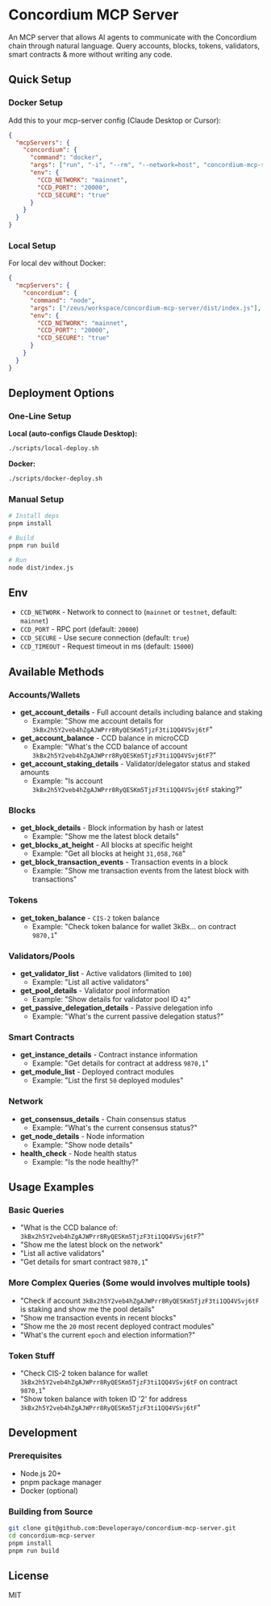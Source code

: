 # Concordium MCP Server

An MCP server that allows AI agents to communicate with the Concordium chain through natural language. Query accounts, blocks, tokens, validators, smart contracts & more without writing any code.

## Quick Setup

### Docker Setup

Add this to your mcp-server config (Claude Desktop or Cursor):

```json
{
  "mcpServers": {
    "concordium": {
      "command": "docker",
      "args": ["run", "-i", "--rm", "--network=host", "concordium-mcp-server"],
      "env": {
        "CCD_NETWORK": "mainnet",
        "CCD_PORT": "20000",
        "CCD_SECURE": "true"
      }
    }
  }
}
```

### Local Setup

For local dev without Docker:

```json
{
  "mcpServers": {
    "concordium": {
      "command": "node",
      "args": ["/zeus/workspace/concordium-mcp-server/dist/index.js"],
      "env": {
        "CCD_NETWORK": "mainnet",
        "CCD_PORT": "20000",
        "CCD_SECURE": "true"
      }
    }
  }
}
```

## Deployment Options

### One-Line Setup

**Local (auto-configs Claude Desktop):**

```bash
./scripts/local-deploy.sh
```

**Docker:**

```bash
./scripts/docker-deploy.sh
```

### Manual Setup

```bash
# Install deps
pnpm install

# Build
pnpm run build

# Run
node dist/index.js
```

## Env

- `CCD_NETWORK` - Network to connect to (`mainnet` or `testnet`, default: `mainnet`)
- `CCD_PORT` - RPC port (default: `20000`)
- `CCD_SECURE` - Use secure connection (default: `true`)
- `CCD_TIMEOUT` - Request timeout in ms (default: `15000`)

## Available Methods

### Accounts/Wallets

- **get_account_details** - Full account details including balance and staking
  - Example: "Show me account details for `3kBx2h5Y2veb4hZgAJWPrr8RyQESKm5TjzF3ti1QQ4VSvj6tF`"
- **get_account_balance** - CCD balance in microCCD
  - Example: "What's the CCD balance of account `3kBx2h5Y2veb4hZgAJWPrr8RyQESKm5TjzF3ti1QQ4VSvj6tF`?"
- **get_account_staking_details** - Validator/delegator status and staked amounts
  - Example: "Is account `3kBx2h5Y2veb4hZgAJWPrr8RyQESKm5TjzF3ti1QQ4VSvj6tF` staking?"

### Blocks

- **get_block_details** - Block information by hash or latest
  - Example: "Show me the latest block details"
- **get_blocks_at_height** - All blocks at specific height
  - Example: "Get all blocks at height `31,058,768`"
- **get_block_transaction_events** - Transaction events in a block
  - Example: "Show me transaction events from the latest block with transactions"

### Tokens

- **get_token_balance** - `CIS-2` token balance
  - Example: "Check token balance for wallet 3kBx... on contract `9870,1`"

### Validators/Pools

- **get_validator_list** - Active validators (limited to `100`)
  - Example: "List all active validators"
- **get_pool_details** - Validator pool information
  - Example: "Show details for validator pool ID `42`"
- **get_passive_delegation_details** - Passive delegation info
  - Example: "What's the current passive delegation status?"

### Smart Contracts

- **get_instance_details** - Contract instance information
  - Example: "Get details for contract at address `9870,1`"
- **get_module_list** - Deployed contract modules
  - Example: "List the first `50` deployed modules"

### Network

- **get_consensus_details** - Chain consensus status
  - Example: "What's the current consensus status?"
- **get_node_details** - Node information
  - Example: "Show node details"
- **health_check** - Node health status
  - Example: "Is the node healthy?"

## Usage Examples

### Basic Queries

- "What is the CCD balance of: `3kBx2h5Y2veb4hZgAJWPrr8RyQESKm5TjzF3ti1QQ4VSvj6tF`?"
- "Show me the latest block on the network"
- "List all active validators"
- "Get details for smart contract `9870,1`"

### More Complex Queries (Some would involves multiple tools)

- "Check if account `3kBx2h5Y2veb4hZgAJWPrr8RyQESKm5TjzF3ti1QQ4VSvj6tF` is staking and show me the pool details"
- "Show me transaction events in recent blocks"
- "Show me the `20` most recent deployed contract modules"
- "What's the current `epoch` and election information?"

### Token Stuff

- "Check CIS-2 token balance for wallet `3kBx2h5Y2veb4hZgAJWPrr8RyQESKm5TjzF3ti1QQ4VSvj6tF` on contract `9870,1`"
- "Show token balance with token ID '2' for address `3kBx2h5Y2veb4hZgAJWPrr8RyQESKm5TjzF3ti1QQ4VSvj6tF`"

## Development

### Prerequisites

- Node.js 20+
- pnpm package manager
- Docker (optional)

### Building from Source

```bash
git clone git@github.com:Developerayo/concordium-mcp-server.git
cd concordium-mcp-server
pnpm install
pnpm run build
```

## License

MIT
